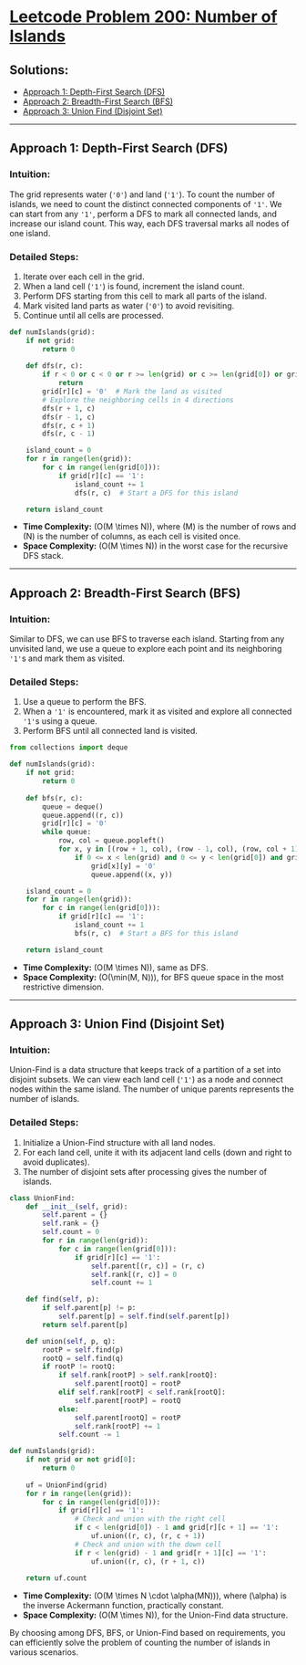 # [Leetcode Problem 200: Number of Islands](https://leetcode.com/problems/number-of-islands/)

## Solutions:

- [Approach 1: Depth-First Search (DFS)](#approach-1-depth-first-search-dfs)
- [Approach 2: Breadth-First Search (BFS)](#approach-2-breadth-first-search-bfs)
- [Approach 3: Union Find (Disjoint Set)](#approach-3-union-find-disjoint-set)

---

## Approach 1: Depth-First Search (DFS)

### Intuition:
The grid represents water (`'0'`) and land (`'1'`). To count the number of islands, we need to count the distinct connected components of `'1'`. We can start from any `'1'`, perform a DFS to mark all connected lands, and increase our island count. This way, each DFS traversal marks all nodes of one island.

### Detailed Steps:
1. Iterate over each cell in the grid.
2. When a land cell (`'1'`) is found, increment the island count.
3. Perform DFS starting from this cell to mark all parts of the island.
4. Mark visited land parts as water (`'0'`) to avoid revisiting.
5. Continue until all cells are processed.

```python
def numIslands(grid):
    if not grid:
        return 0
    
    def dfs(r, c):
        if r < 0 or c < 0 or r >= len(grid) or c >= len(grid[0]) or grid[r][c] == '0':
            return
        grid[r][c] = '0'  # Mark the land as visited
        # Explore the neighboring cells in 4 directions
        dfs(r + 1, c)
        dfs(r - 1, c)
        dfs(r, c + 1)
        dfs(r, c - 1)

    island_count = 0
    for r in range(len(grid)):
        for c in range(len(grid[0])):
            if grid[r][c] == '1':
                island_count += 1
                dfs(r, c)  # Start a DFS for this island

    return island_count
```

- **Time Complexity:** \(O(M \times N)\), where \(M\) is the number of rows and \(N\) is the number of columns, as each cell is visited once.
- **Space Complexity:** \(O(M \times N)\) in the worst case for the recursive DFS stack.

---

## Approach 2: Breadth-First Search (BFS)

### Intuition:
Similar to DFS, we can use BFS to traverse each island. Starting from any unvisited land, we use a queue to explore each point and its neighboring `'1'`s and mark them as visited.

### Detailed Steps:
1. Use a queue to perform the BFS.
2. When a `'1'` is encountered, mark it as visited and explore all connected `'1'`s using a queue.
3. Perform BFS until all connected land is visited.

```python
from collections import deque

def numIslands(grid):
    if not grid:
        return 0
    
    def bfs(r, c):
        queue = deque()
        queue.append((r, c))
        grid[r][c] = '0'
        while queue:
            row, col = queue.popleft()
            for x, y in [(row + 1, col), (row - 1, col), (row, col + 1), (row, col - 1)]:
                if 0 <= x < len(grid) and 0 <= y < len(grid[0]) and grid[x][y] == '1':
                    grid[x][y] = '0'
                    queue.append((x, y))

    island_count = 0
    for r in range(len(grid)):
        for c in range(len(grid[0])):
            if grid[r][c] == '1':
                island_count += 1
                bfs(r, c)  # Start a BFS for this island

    return island_count
```

- **Time Complexity:** \(O(M \times N)\), same as DFS.
- **Space Complexity:** \(O(\min(M, N))\), for BFS queue space in the most restrictive dimension.

---

## Approach 3: Union Find (Disjoint Set)

### Intuition:
Union-Find is a data structure that keeps track of a partition of a set into disjoint subsets. We can view each land cell (`'1'`) as a node and connect nodes within the same island. The number of unique parents represents the number of islands.

### Detailed Steps:
1. Initialize a Union-Find structure with all land nodes.
2. For each land cell, unite it with its adjacent land cells (down and right to avoid duplicates).
3. The number of disjoint sets after processing gives the number of islands.

```python
class UnionFind:
    def __init__(self, grid):
        self.parent = {}
        self.rank = {}
        self.count = 0
        for r in range(len(grid)):
            for c in range(len(grid[0])):
                if grid[r][c] == '1':
                    self.parent[(r, c)] = (r, c)
                    self.rank[(r, c)] = 0
                    self.count += 1

    def find(self, p):
        if self.parent[p] != p:
            self.parent[p] = self.find(self.parent[p])
        return self.parent[p]

    def union(self, p, q):
        rootP = self.find(p)
        rootQ = self.find(q)
        if rootP != rootQ:
            if self.rank[rootP] > self.rank[rootQ]:
                self.parent[rootQ] = rootP
            elif self.rank[rootP] < self.rank[rootQ]:
                self.parent[rootP] = rootQ
            else:
                self.parent[rootQ] = rootP
                self.rank[rootP] += 1
            self.count -= 1

def numIslands(grid):
    if not grid or not grid[0]:
        return 0
    
    uf = UnionFind(grid)
    for r in range(len(grid)):
        for c in range(len(grid[0])):
            if grid[r][c] == '1':
                # Check and union with the right cell
                if c < len(grid[0]) - 1 and grid[r][c + 1] == '1':
                    uf.union((r, c), (r, c + 1))
                # Check and union with the down cell
                if r < len(grid) - 1 and grid[r + 1][c] == '1':
                    uf.union((r, c), (r + 1, c))
                    
    return uf.count
```

- **Time Complexity:** \(O(M \times N \cdot \alpha(MN))\), where \(\alpha\) is the inverse Ackermann function, practically constant.
- **Space Complexity:** \(O(M \times N)\), for the Union-Find data structure.

By choosing among DFS, BFS, or Union-Find based on requirements, you can efficiently solve the problem of counting the number of islands in various scenarios.

